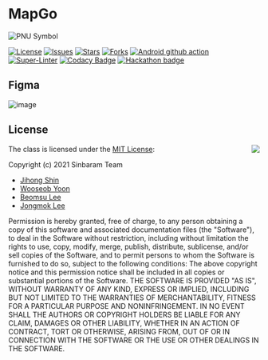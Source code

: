 # MapGo

![PNU Symbol](https://www.pusan.ac.kr/_contents/kor/_Img/07Intro/ui07.jpg)

[![License](https://img.shields.io/github/license/PNU-Sinbaram/MapGo)](./LICENSE)
[![Issues](https://img.shields.io/github/issues/PNU-Sinbaram/MapGo)](https://github.com/PNU-Sinbaram/MapGo/issues)
[![Stars](https://img.shields.io/github/stars/PNU-Sinbaram/MapGo)](https://github.com/PNU-Sinbaram/MapGo)
[![Forks](https://img.shields.io/github/forks/PNU-Sinbaram/MapGo)](https://github.com/PNU-Sinbaram/MapGo)
[![Android github action](https://github.com/PNU-Sinbaram/MapGo/actions/workflows/android-ci.yml/badge.svg?branch=main)](https://github.com/PNU-Sinbaram/MapGo/actions)
[![Super-Linter](https://github.com/PNU-Sinbaram/MapGo/actions/workflows/linter.yml/badge.svg?branch=main)](https://github.com/PNU-Sinbaram/MapGo/actions)
[![Codacy Badge](https://app.codacy.com/project/badge/Grade/a7f32fbc7a6e4048890859549677d53f)](https://www.codacy.com/gh/PNU-Sinbaram/MapGo/dashboard?utm_source=github.com&amp;utm_medium=referral&amp;utm_content=PNU-Sinbaram/MapGo&amp;utm_campaign=Badge_Grade)
[![Hackathon badge](https://img.shields.io/badge/WIP-SW%20Hackathon%202021-blueviolet)](https://github.com/PNU-Sinbaram/MapGo)

## Figma
![image](https://user-images.githubusercontent.com/24654975/124858409-f45bdd80-dfe8-11eb-9805-fd11302c2b8e.png)

## License
<img align="right" src="http://opensource.org/trademarks/opensource/OSI-Approved-License-100x137.png">

The class is licensed under the [MIT License](http://opensource.org/licenses/MIT):

Copyright (c) 2021 Sinbaram Team
*   [Jihong Shin](https://github.com/Snowapril)
*   [Wooseob Yoon](https://github.com/hyunyunV)
*   [Beomsu Lee](https://github.com/dldks321)
*   [Jongmok Lee](https://github.com/lijm1358)

Permission is hereby granted, free of charge, to any person obtaining a copy of this software and associated documentation files (the "Software"), to deal in the Software without restriction, including without limitation the rights to use, copy, modify, merge, publish, distribute, sublicense, and/or sell copies of the Software, and to permit persons to whom the Software is furnished to do so, subject to the following conditions:
The above copyright notice and this permission notice shall be included in all copies or substantial portions of the Software.
THE SOFTWARE IS PROVIDED "AS IS", WITHOUT WARRANTY OF ANY KIND, EXPRESS OR IMPLIED, INCLUDING BUT NOT LIMITED TO THE WARRANTIES OF MERCHANTABILITY, FITNESS FOR A PARTICULAR PURPOSE AND NONINFRINGEMENT. IN NO EVENT SHALL THE AUTHORS OR COPYRIGHT HOLDERS BE LIABLE FOR ANY CLAIM, DAMAGES OR OTHER LIABILITY, WHETHER IN AN ACTION OF CONTRACT, TORT OR OTHERWISE, ARISING FROM, OUT OF OR IN CONNECTION WITH THE SOFTWARE OR THE USE OR OTHER DEALINGS IN THE SOFTWARE.
